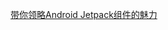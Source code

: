 [带你领略Android Jetpack组件的魅力](https://blog.csdn.net/Alexwll/article/details/83302173)
[]()
[]()
[]()
[]()
[]()
[]()
[]()
[]()
[]()
[]()
[]()
[]()
[]()
[]()
[]()